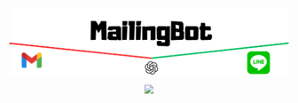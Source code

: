 ![代替テキスト](https://github.com/yuuichi-exjsb/mailing_bot/blob/main/MailingBot.png)
<p align="center">
<img src="https://img.shields.io/badge/-GoogleAppsScript-ffffff.svg?logo=googleappsscript&style=flat-square">
</p>

